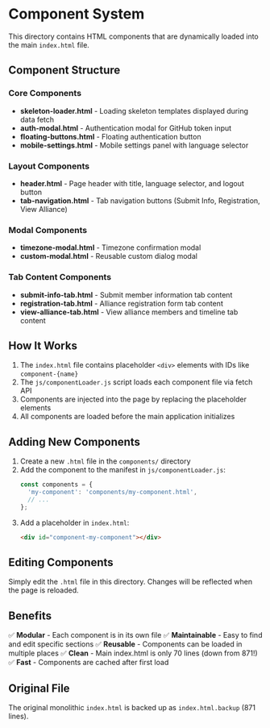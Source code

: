 # Component System

This directory contains HTML components that are dynamically loaded into the main `index.html` file.

## Component Structure

### Core Components
- **skeleton-loader.html** - Loading skeleton templates displayed during data fetch
- **auth-modal.html** - Authentication modal for GitHub token input
- **floating-buttons.html** - Floating authentication button
- **mobile-settings.html** - Mobile settings panel with language selector

### Layout Components
- **header.html** - Page header with title, language selector, and logout button
- **tab-navigation.html** - Tab navigation buttons (Submit Info, Registration, View Alliance)

### Modal Components
- **timezone-modal.html** - Timezone confirmation modal
- **custom-modal.html** - Reusable custom dialog modal

### Tab Content Components
- **submit-info-tab.html** - Submit member information tab content
- **registration-tab.html** - Alliance registration form tab content
- **view-alliance-tab.html** - View alliance members and timeline tab content

## How It Works

1. The `index.html` file contains placeholder `<div>` elements with IDs like `component-{name}`
2. The `js/componentLoader.js` script loads each component file via fetch API
3. Components are injected into the page by replacing the placeholder elements
4. All components are loaded before the main application initializes

## Adding New Components

1. Create a new `.html` file in the `components/` directory
2. Add the component to the manifest in `js/componentLoader.js`:
   ```javascript
   const components = {
     'my-component': 'components/my-component.html',
     // ...
   };
   ```
3. Add a placeholder in `index.html`:
   ```html
   <div id="component-my-component"></div>
   ```

## Editing Components

Simply edit the `.html` file in this directory. Changes will be reflected when the page is reloaded.

## Benefits

✅ **Modular** - Each component is in its own file
✅ **Maintainable** - Easy to find and edit specific sections
✅ **Reusable** - Components can be loaded in multiple places
✅ **Clean** - Main index.html is only 70 lines (down from 871!)
✅ **Fast** - Components are cached after first load

## Original File

The original monolithic `index.html` is backed up as `index.html.backup` (871 lines).

